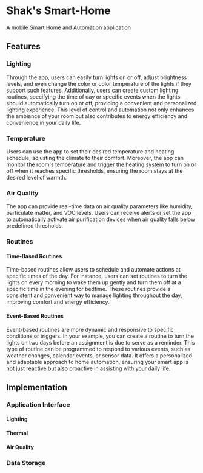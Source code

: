 # Shak's Smart-Home
A mobile Smart Home and Automation application

## Features

### Lighting
Through the app, users can easily turn lights on or off, adjust brightness levels, and even change the color or color temperature of the lights if they support such features. Additionally, users can create custom lighting routines, specifying the time of day or specific events when the lights should automatically turn on or off, providing a convenient and personalized lighting experience. This level of control and automation not only enhances the ambiance of your room but also contributes to energy efficiency and convenience in your daily life.

### Temperature
Users can use the app to set their desired temperature and heating schedule, adjusting the climate to their comfort. Moreover, the app can monitor the room's temperature and trigger the heating system to turn on or off when it reaches specific thresholds, ensuring the room stays at the desired level of warmth.

### Air Quality
The app can provide real-time data on air quality parameters like humidity, particulate matter, and VOC levels. Users can receive alerts or set the app to automatically activate air purification devices when air quality falls below predefined thresholds.

### Routines
#### Time-Based Routines
Time-based routines allow users to schedule and automate actions at specific times of the day. For instance, users can set routines to turn the lights on every morning to wake them up gently and turn them off at a specific time in the evening for bedtime. These routines provide a consistent and convenient way to manage lighting throughout the day, improving comfort and energy efficiency.

#### Event-Based Routines
Event-based routines are more dynamic and responsive to specific conditions or triggers. In your example, you can create a routine to turn the lights on two days before an assignment is due to serve as a reminder. This type of routine can be programmed to respond to various events, such as weather changes, calendar events, or sensor data. It offers a personalized and adaptable approach to home automation, ensuring your smart app is not just reactive but also proactive in assisting with your daily life.

## Implementation


### Application Interface

#### Lighting

#### Thermal

#### Air Quality


### Data Storage

